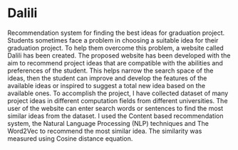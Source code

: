 # Dalili
Recommendation system for finding the best ideas for graduation project.
Students sometimes face a problem in choosing a suitable idea for their graduation project. To help them overcome this problem, a website called Dalili has been created.
The proposed website has been developed with the aim to recommend project ideas that  are compatible with the abilities and preferences of the student. This helps narrow the search space of the ideas, then the student can improve and develop the features of the  available ideas or inspired to suggest a total new idea based on the available ones. To accomplish the project, I have collected dataset of many project ideas in different  computation fields from different universities. The user of the website can enter search words or sentences to find the most similar ideas from the dataset. I used the Content based recommendation system, the Natural Language Processing (NLP) techniques and The Word2Vec to recommend the most similar idea. The similarity was measured using Cosine distance equation.
